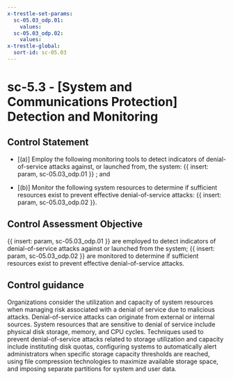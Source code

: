 ```yaml
---
x-trestle-set-params:
  sc-05.03_odp.01:
    values:
  sc-05.03_odp.02:
    values:
x-trestle-global:
  sort-id: sc-05.03
---
```


# sc-5.3 - \[System and Communications Protection\] Detection and Monitoring

## Control Statement

- \[(a)\] Employ the following monitoring tools to detect indicators of denial-of-service attacks against, or launched from, the system: {{ insert: param, sc-05.03_odp.01 }} ; and

- \[(b)\] Monitor the following system resources to determine if sufficient resources exist to prevent effective denial-of-service attacks: {{ insert: param, sc-05.03_odp.02 }}.

## Control Assessment Objective

{{ insert: param, sc-05.03_odp.01 }} are employed to detect indicators of denial-of-service attacks against or launched from the system;
{{ insert: param, sc-05.03_odp.02 }} are monitored to determine if sufficient resources exist to prevent effective denial-of-service attacks.

## Control guidance

Organizations consider the utilization and capacity of system resources when managing risk associated with a denial of service due to malicious attacks. Denial-of-service attacks can originate from external or internal sources. System resources that are sensitive to denial of service include physical disk storage, memory, and CPU cycles. Techniques used to prevent denial-of-service attacks related to storage utilization and capacity include instituting disk quotas, configuring systems to automatically alert administrators when specific storage capacity thresholds are reached, using file compression technologies to maximize available storage space, and imposing separate partitions for system and user data.
